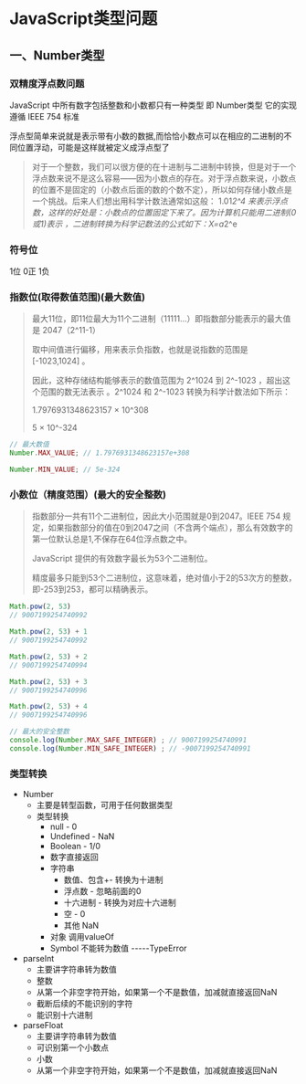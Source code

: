 # JavaScript类型问题

## 一、Number类型

### 双精度浮点数问题

JavaScript 中所有数字包括整数和小数都只有一种类型 即 Number类型 它的实现遵循 IEEE 754 标准

浮点型简单来说就是表示带有小数的数据,而恰恰小数点可以在相应的二进制的不同位置浮动，可能是这样就被定义成浮点型了

>​       对于一个整数，我们可以很方便的在十进制与二进制中转换，但是对于一个浮点数来说不是这么容易——因为小数点的存在。对于浮点数来说，小数点的位置不是固定的（小数点后面的数的个数不定），所以如何存储小数点是一个挑战。后来人们想出用科学计数法通常如这般： 1.01*2^4 来表示浮点数，这样的好处是：小数点的位置固定下来了。因为计算机只能用二进制(0或1)表示 ，二进制转换为科学记数法的公式如下：X=a*2^e

### 符号位

1位  0正 1负

### 指数位(取得数值范围)(最大数值)

> 最大11位，即11位最大为11个二进制（11111...）即指数部分能表示的最大值是 2047（2^11-1）
>
> 取中间值进行偏移，用来表示负指数，也就是说指数的范围是 [-1023,1024] 。
>
> 因此，这种存储结构能够表示的数值范围为 2^1024 到 2^-1023 ，超出这个范围的数无法表示 。2^1024 和 2^-1023 转换为科学计数法如下所示：
>
> 1.7976931348623157 × 10^308
>
> 5 × 10^-324

```js
// 最大数值
Number.MAX_VALUE; // 1.7976931348623157e+308 

Number.MIN_VALUE; // 5e-324
```



### 小数位（精度范围）(最大的安全整数)

> 指数部分一共有11个二进制位，因此大小范围就是0到2047。IEEE 754 规定，如果指数部分的值在0到2047之间（不含两个端点），那么有效数字的第一位默认总是1,不保存在64位浮点数之中。
>
> JavaScript 提供的有效数字最长为53个二进制位。
>
> 精度最多只能到53个二进制位，这意味着，绝对值小于2的53次方的整数，即-253到253，都可以精确表示。

```js
Math.pow(2, 53)
// 9007199254740992

Math.pow(2, 53) + 1
// 9007199254740992

Math.pow(2, 53) + 2
// 9007199254740994

Math.pow(2, 53) + 3
// 9007199254740996

Math.pow(2, 53) + 4
// 9007199254740996
```

```js
// 最大的安全整数
console.log(Number.MAX_SAFE_INTEGER) ; // 9007199254740991
console.log(Number.MIN_SAFE_INTEGER) ; // -9007199254740991
```



### 类型转换

- Number
  - 主要是转型函数，可用于任何数据类型
  - 类型转换
    - null - 0
    - Undefined - NaN
    - Boolean - 1/0
    - 数字直接返回
    - 字符串
      - 数值、包含+- 转换为十进制
      - 浮点数 - 忽略前面的0
      - 十六进制 - 转换为对应十六进制
      - 空 - 0
      - 其他 NaN
    - 对象 调用valueOf
    - Symbol 不能转为数值 -----TypeError
- parseInt
  - 主要讲字符串转为数值
  - 整数
  - 从第一个非空字符开始，如果第一个不是数值，加减就直接返回NaN
  - 截断后续的不能识别的字符
  - 能识别十六进制
- parseFloat
  - 主要讲字符串转为数值
  - 可识别第一个小数点
  - 小数
  - 从第一个非空字符开始，如果第一个不是数值，加减就直接返回NaN

